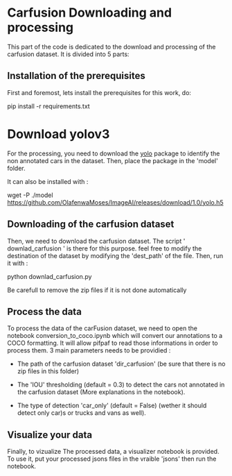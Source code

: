 # Carfusion Downloading and processing

This part of the code is dedicated to the download and processing of the carfusion dataset.
It is divided into 5 parts:

## Installation of the prerequisites

First and foremost, lets install the prerequisites for this work, do:

pip install -r requirements.txt 

# Download yolov3

For the processing, you need to download the [yolo](https://github.com/OlafenwaMoses/ImageAI/releases/download/1.0/yolo.h5) package to identify the non annotated cars in the dataset.
Then, place the package in the 'model' folder.

It can also be installed with :

wget -P ./model https://github.com/OlafenwaMoses/ImageAI/releases/download/1.0/yolo.h5

## Downloading of the carfusion dataset

Then, we need to download the carfusion dataset. The script ' downlad_carfusion ' is there for this purpose. 
feel free to modify the destination of the dataset by modifying the 'dest_path' of the file. Then, run it with : 

python downlad_carfusion.py

Be carefull to remove the zip files if it is not done automatically

## Process the data 

To process the data of the carFusion dataset, we need to open the notebook conversion_to_coco.ipynb which will convert our annotations to a COCO formatting. 
It will allow pifpaf to read those informations in order to process them. 
3 main parameters needs to be providied : 

- The path of the carfusion dataset 'dir_carfusion' (be sure that there is no zip files in this folder)

- The 'IOU' thresholding (default = 0.3) to detect the cars not annotated in the carfusion dataset (More explanations in the notebook).

- The type of detection 'car_only' (default = False) (wether it should detect only car)s or trucks and vans as well).

## Visualize your data

Finally, to vizualize The processed data, a visualizer notebook is provided. To use it, put your processed jsons files in the vraible 'jsons' then run the notebook.